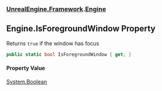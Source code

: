 ### [UnrealEngine.Framework](./UnrealEngine-Framework.md 'UnrealEngine.Framework').[Engine](./UnrealEngine-Framework-Engine.md 'UnrealEngine.Framework.Engine')
## Engine.IsForegroundWindow Property
Returns `true` if the window has focus  
```csharp
public static bool IsForegroundWindow { get; }
```
#### Property Value
[System.Boolean](https://docs.microsoft.com/en-us/dotnet/api/System.Boolean 'System.Boolean')  

